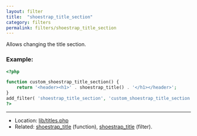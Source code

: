 ```yaml
---
layout: filter
title:  "shoestrap_title_section"
category: filters
permalink: filters/shoestrap_title_section
---
```


Allows changing the title section.

### Example:

```php
<?php

function custom_shoestrap_title_section() {
	return '<header><h1>' . shoestrap_title() . '</h1></header>';
}
add_filter( 'shoestrap_title_section', 'custom_shoestrap_title_section' );
?>
```

<hr>

* Location: [lib/titles.php](https://github.com/shoestrap/shoestrap-3/blob/development/lib/titles.php)
* Related: [shoestrap\_title](/functions/shoestrap_title) (function), [shoestrap\_title](/filters/shoestrap_title) (filter).